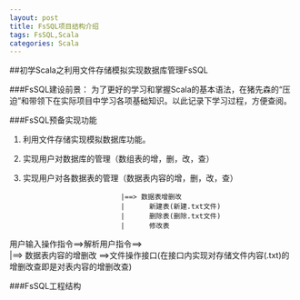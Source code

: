 ```yaml
---
layout: post
title: FsSQL项目结构介绍
tags: FsSQL,Scala
categories: Scala
---
```


##初学Scala之利用文件存储模拟实现数据库管理FsSQL

###FsSQL建设前景：
为了更好的学习和掌握Scala的基本语法，在猪先森的“压迫”和带领下在实际项目中学习各项基础知识。以此记录下学习过程，方便查阅。

###FsSQL预备实现功能
1. 利用文件存储实现模拟数据库功能。
2. 实现用户对数据库的管理（数组表的增，删，改，查）
3. 实现用户对各数据表的管理（数据表内容的增，删，改，查）

                               |==> 数据表增删改 
                               |      新建表(新建.txt文件)
						       |      删除表(删除.txt文件)
							   |      修改表
用户输入操作指令==>解析用户指令==>  
                               |==> 数据表内容的增删改  ==>文件操作接口(在接口内实现对存储文件内容(.txt)的增删改查即是对表内容的增删改查)
											

###FsSQL工程结构












